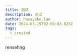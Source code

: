 ```yaml
---
title: 测试
description: 测试
author: hasayake.luo
date: 2024-03-19T02:06:03.025Z
tags:
  - created
---
```

r﻿ensehng